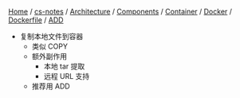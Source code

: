 [Home](https://mengxianbin.github.io) /
[cs-notes](https://mengxianbin.github.io/cs-notes/site) /
[Architecture](https://mengxianbin.github.io/cs-notes/site/Architecture) /
[Components](https://mengxianbin.github.io/cs-notes/site/Architecture/Components) /
[Container](https://mengxianbin.github.io/cs-notes/site/Architecture/Components/Container) /
[Docker](https://mengxianbin.github.io/cs-notes/site/Architecture/Components/Container/Docker) /
[Dockerfile](https://mengxianbin.github.io/cs-notes/site/Architecture/Components/Container/Docker/Dockerfile) /
[ADD](https://mengxianbin.github.io/cs-notes/site/Architecture/Components/Container/Docker/Dockerfile/ADD)

* 复制本地文件到容器
    * 类似 COPY
    * 额外副作用
        * 本地 tar 提取
        * 远程 URL 支持
    * 推荐用 ADD